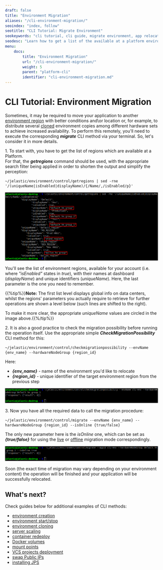 ```yaml
---
draft: false
title: "Environment Migration"
aliases: "/cli-environment-migration/"
seoindex: "index, follow"
seotitle: "CLI Tutorial: Migrate Environment"
seokeywords: "cli tutorial, cli guide, migrate environment, app relocation, application transfer, cli migration, change environment region, environment migration, remote management, environment transfer, environment relocation"
seodesc: "Learn how to get a list of the available at a platform environment regions right through your terminal and move environments between them via platform CLI. This will achieve high availability and remove single datacenter point of failure."
menu: 
    docs:
        title: "Environment Migration"
        url: "/cli-environment-migration/"
        weight: 5
        parent: "platform-cli"
        identifier: "cli-environment-migration.md"
---
```


# CLI Tutorial: Environment Migration

Sometimes, it may be required to move your application to another [environment region](/environment-regions/) with better conditions and\or location or, for example, to distribute several [cloned](/cli-clone-environment/) environment copies among different hardware sets to achieve increased availability. To perform this remotely, you'll need to execute the corresponding ***migrate*** CLI method via your terminal. So, let's consider it in more details.

1\. To start with, you have to get the list of regions which are available at a Platform.  
For that, the ***getregions*** command should be used, with the appropriate search filter being applied in order to shorten the output and simplify the perception:

```
~/jelastic/environment/control/getregions | sed -rne '/(uniqueName|isEnabled|displayName)/{/Name/,/isEnabled/p}'
```

![CLI get regions info](01-cli-get-regions-info.png)

You'll see the list of environment regions, available for your account (i.e. where *"isEnabled"* states in *true*), with their names at dashboard (*displayName*) and unique identifiers (*uniqueName*). Here, the last parameter is the one you need to remember.

{{%tip%}}**Note:** The first list level displays global info on data centers, whilst the regions' parameters you actually require to retrieve for further operations are shown a level below (such lines are shifted to the right).

To make it more clear, the appropriate *uniqueName* values are circled in the image above.{{%/tip%}}

2\. It is also a good practice to check the migration possibility before running the operation itself. Use the appropriate simple ***CheckMigrationPossibility*** CLI method for this:

```
~/jelastic/environment/control/checkmigrationpossibility --envName {env_name} --hardwareNodeGroup {region_id}
```

Here:

* ***{env_name}*** - name of the environment you'd like to relocate
* ***{region_id}*** - unique identifier of the target environment region from the previous step

![CLI check migtration possibility](02-cli-check-migration-possibility.png)

3\. Now you have all the required data to call the migration procedure:

```
~/jelastic/environment/control/migrate --envName {env_name} --hardwareNodeGroup {region_id} --isOnline {true/false}
```
The only new parameter here is the *isOnline* one, which can be set as ***{true/false}*** for using the [live](/environment-regions-migration/#live-migration) or [offline](/environment-regions-migration/#offline-migration) migration mode correspondingly.

![CLI migrate environment](03-cli-migrate-environment.png)

Soon (the exact time of migration may vary depending on your environment content) the operation will be finished and your application will be successfully relocated.


## What's next?

Check guides below for additional examples of CLI methods:

* [environment creation](/cli-create-environment/)
* [environment start/stop](/cli-environment-control/)
* [environment cloning](/cli-clone-environment/)
* [server scaling](/cli-scaling/)
* [container redeploy](/cli-container-redeploy/)
* [Docker volumes](/cli-docker-volumes/)
* [mount points](/cli-mount-points/)
* [VCS projects deployment](/cli-vcs-deploy/)
* [swap Public IPs](/cli-ip-swap/)
* [installing JPS](/cli-install-jps/)